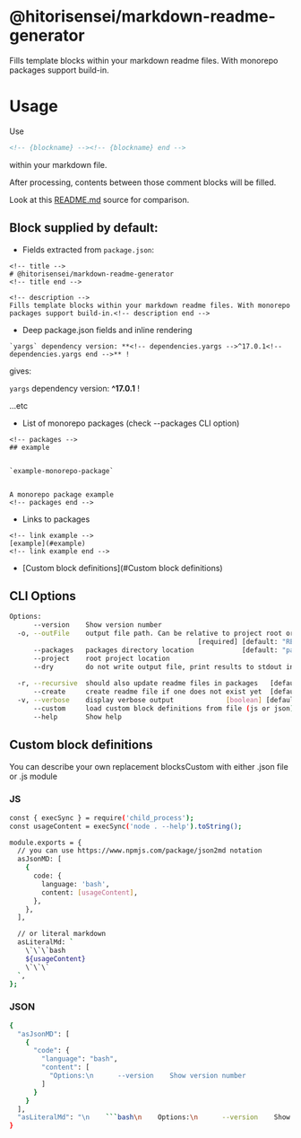 <!-- title -->
# @hitorisensei/markdown-readme-generator
<!-- title end -->
<!-- description -->
Fills template blocks within your markdown readme files. With monorepo packages support build-in.
<!-- description end -->

# Usage

Use 
```html
<!-- {blockname} --><!-- {blockname} end -->
```
within your markdown file.

After processing, contents between those comment blocks will be filled.

Look at this <!-- link this -->[README.md](README.md)<!-- link this end --> source for comparison.

## Block supplied by default:
* Fields extracted from `package.json`:
```
<!-- title -->
# @hitorisensei/markdown-readme-generator
<!-- title end -->
```

```
<!-- description -->
Fills template blocks within your markdown readme files. With monorepo packages support build-in.<!-- description end -->
```

* Deep package.json fields and inline rendering
```
`yargs` dependency version: **<!-- dependencies.yargs -->^17.0.1<!-- dependencies.yargs end -->** !
```
gives:

`yargs` dependency version: **<!-- dependencies.yargs -->^17.0.1<!-- dependencies.yargs end -->** !

...etc

* List of monorepo packages (check --packages CLI option)

```
<!-- packages -->
## example


`example-monorepo-package`


A monorepo package example
<!-- packages end -->
```

* Links to packages

```
<!-- link example -->
[example](#example)
<!-- link example end -->
```

* [Custom block definitions](#Custom block definitions)

## CLI Options
<!-- asJsonMD -->
```bash
Options:
      --version    Show version number                                 [boolean]
  -o, --outFile    output file path. Can be relative to project root or absolute
                                               [required] [default: "README.md"]
      --packages   packages directory location            [default: "packages/"]
      --project    root project location
      --dry        do not write output file, print results to stdout instead
                                                                       [boolean]
  -r, --recursive  should also update readme files in packages   [default: true]
      --create     create readme file if one does not exist yet  [default: true]
  -v, --verbose    display verbose output             [boolean] [default: false]
      --custom     load custom block definitions from file (js or json)
      --help       Show help                                           [boolean]

```
<!-- asJsonMD end -->

## Custom block definitions
You can describe your own replacement blocksCustom with either .json file or .js module


### JS
<!-- jsExample -->
```bash
const { execSync } = require('child_process');
const usageContent = execSync('node . --help').toString();

module.exports = {
  // you can use https://www.npmjs.com/package/json2md notation
  asJsonMD: [
    {
      code: {
        language: 'bash',
        content: [usageContent],
      },
    },
  ],

  // or literal markdown
  asLiteralMd: `
    \`\`\`bash
    ${usageContent}
    \`\`\`
  `,
};

```
<!-- jsExample end -->

### JSON
<!-- jsonExample -->
```bash
{
  "asJsonMD": [
    {
      "code": {
        "language": "bash",
        "content": [
          "Options:\n      --version    Show version number                                 [boolean]\n  -o, --outFile    output file path. Can be relative to project root or absolute\n                                               [required] [default: \"README.md\"]\n      --packages   packages directory location            [default: \"packages/\"]\n      --project    root project location\n      --dry        do not write output file, print results to stdout instead\n                                                                       [boolean]\n  -r, --recursive  should also update readme files in packages   [default: true]\n      --create     create readme file if one does not exist yet  [default: true]\n  -v, --verbose    display verbose output             [boolean] [default: false]\n      --custom     load custom block definitions from file (js or json)\n      --help       Show help                                           [boolean]\n"
        ]
      }
    }
  ],
  "asLiteralMd": "\n    ```bash\n    Options:\n      --version    Show version number                                 [boolean]\n  -o, --outFile    output file path. Can be relative to project root or absolute\n                                               [required] [default: \"README.md\"]\n      --packages   packages directory location            [default: \"packages/\"]\n      --project    root project location\n      --dry        do not write output file, print results to stdout instead\n                                                                       [boolean]\n  -r, --recursive  should also update readme files in packages   [default: true]\n      --create     create readme file if one does not exist yet  [default: true]\n  -v, --verbose    display verbose output             [boolean] [default: false]\n      --custom     load custom block definitions from file (js or json)\n      --help       Show help                                           [boolean]\n\n    ```\n  "
}
```
<!-- jsonExample end -->